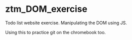 # ztm_DOM_exercise
Todo list website exercise. Manipulating the DOM using JS.

Using this to practice git on the chromebook too.
